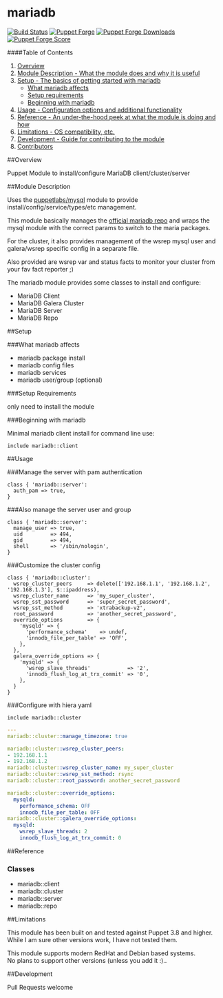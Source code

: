 mariadb
=============

[![Build Status](https://travis-ci.org/edestecd/puppet-mariadb.svg)](https://travis-ci.org/edestecd/puppet-mariadb)
[![Puppet Forge](https://img.shields.io/puppetforge/v/edestecd/mariadb.svg)](https://forge.puppetlabs.com/edestecd/mariadb)
[![Puppet Forge Downloads](https://img.shields.io/puppetforge/dt/edestecd/mariadb.svg)](https://forge.puppetlabs.com/edestecd/mariadb)
[![Puppet Forge Score](https://img.shields.io/puppetforge/f/edestecd/mariadb.svg)](https://forge.puppetlabs.com/edestecd/mariadb/scores)

####Table of Contents

1. [Overview](#overview)
2. [Module Description - What the module does and why it is useful](#module-description)
3. [Setup - The basics of getting started with mariadb](#setup)
    * [What mariadb affects](#what-mariadb-affects)
    * [Setup requirements](#setup-requirements)
    * [Beginning with mariadb](#beginning-with-mariadb)
4. [Usage - Configuration options and additional functionality](#usage)
5. [Reference - An under-the-hood peek at what the module is doing and how](#reference)
5. [Limitations - OS compatibility, etc.](#limitations)
6. [Development - Guide for contributing to the module](#development)
7. [Contributors](#contributors)

##Overview

Puppet Module to install/configure MariaDB client/cluster/server

##Module Description

Uses the [puppetlabs/mysql](https://forge.puppet.com/puppetlabs/mysql) module to provide install/config/service/types/etc management.

This module basically manages the [official mariadb repo](https://downloads.mariadb.org/mariadb/repositories)
and wraps the mysql module with the correct params to switch to the maria packages.  

For the cluster, it also provides management of the wsrep mysql user and galera/wsrep specific config in a separate file.  

Also provided are wsrep var and status facts to monitor your cluster from your fav fact reporter ;)  

The mariadb module provides some classes to install and configure:
* MariaDB Client
* MariaDB Galera Cluster
* MariaDB Server
* MariaDB Repo

##Setup

###What mariadb affects

* mariadb package install
* mariadb config files
* mariadb services
* mariadb user/group (optional)

###Setup Requirements

only need to install the module

###Beginning with mariadb

Minimal mariadb client install for command line use:

```puppet
include mariadb::client
```

##Usage

###Manage the server with pam authentication

```puppet
class { 'mariadb::server':
  auth_pam => true,
}
```

###Also manage the server user and group

```puppet
class { 'mariadb::server':
  manage_user => true,
  uid         => 494,
  gid         => 494,
  shell       => '/sbin/nologin',
}
```

###Customize the cluster config

```puppet
class { 'mariadb::cluster':
  wsrep_cluster_peers     => delete(['192.168.1.1', '192.168.1.2', '192.168.1.3'], $::ipaddress),
  wsrep_cluster_name      => 'my_super_cluster',
  wsrep_sst_password      => 'super_secret_password',
  wsrep_sst_method        => 'xtrabackup-v2',
  root_password           => 'another_secret_password',
  override_options        => {
    'mysqld' => {
      'performance_schema'    => undef,
      'innodb_file_per_table' => 'OFF',
    },
  },
  galera_override_options => {
    'mysqld' => {
      'wsrep_slave_threads'            => '2',
      'innodb_flush_log_at_trx_commit' => '0',
    },
  }
}
```

###Configure with hiera yaml

```puppet
include mariadb::cluster
```
```yaml
---
mariadb::cluster::manage_timezone: true

mariadb::cluster::wsrep_cluster_peers:
- 192.168.1.1
- 192.168.1.2
mariadb::cluster::wsrep_cluster_name: my_super_cluster
mariadb::cluster::wsrep_sst_method: rsync
mariadb::cluster::root_password: another_secret_password

mariadb::cluster::override_options:
  mysqld:
    performance_schema: OFF
    innodb_file_per_table: OFF
mariadb::cluster::galera_override_options:
  mysqld:
    wsrep_slave_threads: 2
    innodb_flush_log_at_trx_commit: 0
```

##Reference

### Classes

* mariadb::client
* mariadb::cluster
* mariadb::server
* mariadb::repo

##Limitations

This module has been built on and tested against Puppet 3.8 and higher.  
While I am sure other versions work, I have not tested them.

This module supports modern RedHat and Debian based systems.  
No plans to support other versions (unless you add it :)..

##Development

Pull Requests welcome
